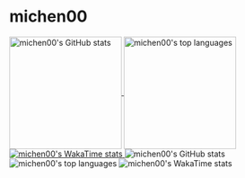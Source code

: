 # michen00

<a href="https://github.com/anuraghazra/github-readme-stats">
  <picture>
    <source
      srcset="https://github-readme-stats.vercel.app/api?username=michen00&show_icons=true&include_all_commits=true&show=prs_merged%2Cprs_merged_percentage%2Creviews&theme=nightowl"
      media="(prefers-color-scheme: dark)"
    />
    <source
      srcset="https://github-readme-stats.vercel.app/api?username=michen00&show_icons=true&include_all_commits=true&show=prs_merged%2Cprs_merged_percentage%2Creviews&theme=transparent"
      media="(prefers-color-scheme: light)"
    />
    <img
      alt="michen00's GitHub stats"
      src="https://github-readme-stats.vercel.app/api?username=michen00&show_icons=true&include_all_commits=true&show=prs_merged%2Cprs_merged_percentage%2Creviews&theme=transparent"
      height=200
      align="center"
    />
  </picture>
</a>
<a href="https://github.com/anuraghazra/github-readme-stats?tab=readme-ov-file#top-languages-card">
  <picture>
    <source
      srcset="https://github-readme-stats.vercel.app/api/top-langs/?username=michen00&size_weight=0.5&count_weight=0.5&layout=compact&theme=nightowl"
      media="(prefers-color-scheme: dark)"
    />
    <source
      srcset="https://github-readme-stats.vercel.app/api/top-langs/?username=michen00&size_weight=0.5&count_weight=0.5&layout=compact&theme=transparent"
      media="(prefers-color-scheme: light)"
    />
    <img
      alt="michen00's top languages"
      src="https://github-readme-stats.vercel.app/api/top-langs/?username=michen00&size_weight=0.5&count_weight=0.5&layout=compact&theme=transparent"
      height=200
      align="center"
    />
  </picture>
</a>

<a href="https://github.com/anuraghazra/github-readme-stats?tab=readme-ov-file#wakatime-stats-card">
  <picture>
    <source
      srcset="https://github-readme-stats.vercel.app/api/wakatime?username=b8880cff-94eb-4038-b5d6-45a81cd5c739&layout=compact&theme=nightowl"
      media="(prefers-color-scheme: dark)"
    />
    <source
      srcset="https://github-readme-stats.vercel.app/api/wakatime?username=b8880cff-94eb-4038-b5d6-45a81cd5c739&layout=compact&theme=transparent"
      media="(prefers-color-scheme: light)"
    />
    <img
      alt="michen00's WakaTime stats"
      src="https://github-readme-stats.vercel.app/api/wakatime?username=b8880cff-94eb-4038-b5d6-45a81cd5c739&layout=compact&theme=transparent"
    />
  </picture>
</a>

<picture>
  <source
    srcset="https://github-readme-stats.vercel.app/api?username=michen00&show_icons=true&include_all_commits=true&theme=nightowl&show=reviews%2Cprs_merged%2Cprs_merged_percentage"
    media="(prefers-color-scheme: dark)"
  />
  <source
    srcset="https://github-readme-stats.vercel.app/api?username=michen00&show_icons=true&include_all_commits=true&theme=transparent&show=reviews%2Cprs_merged%2Cprs_merged_percentage"
    media="(prefers-color-scheme: light)"
  />
  <img
    alt="michen00's GitHub stats"
    src="https://github-readme-stats.vercel.app/api?username=michen00&show_icons=true&include_all_commits=true&theme=transparent&show=reviews%2Cprs_merged%2Cprs_merged_percentage"
  />
</picture>

<picture>
  <source
    srcset="https://github-readme-stats.vercel.app/api/top-langs/?username=michen00&size_weight=0.5&count_weight=0.5&layout=compact&theme=nightowl"
    media="(prefers-color-scheme: dark)"
  />
  <source
    srcset="https://github-readme-stats.vercel.app/api/top-langs/?username=michen00&size_weight=0.5&count_weight=0.5&layout=compact&theme=transparent"
    media="(prefers-color-scheme: light)"
  />
  <img
    alt="michen00's top languages"
    src="https://github-readme-stats.vercel.app/api/top-langs/?username=michen00&size_weight=0.5&count_weight=0.5&layout=compact&theme=transparent"
  />
</picture>

<picture>
  <source
    srcset="https://github-readme-stats.vercel.app/api/wakatime?username=b8880cff-94eb-4038-b5d6-45a81cd5c739&layout=compact&theme=nightowl"
    media="(prefers-color-scheme: dark)"
  />
  <source
    srcset="https://github-readme-stats.vercel.app/api/wakatime?username=b8880cff-94eb-4038-b5d6-45a81cd5c739&layout=compact&theme=transparent"
    media="(prefers-color-scheme: light)"
  />
  <img
    alt="michen00's WakaTime stats"
    src="https://github-readme-stats.vercel.app/api/wakatime?username=b8880cff-94eb-4038-b5d6-45a81cd5c739&layout=compact&theme=transparent"
  />
</picture>
